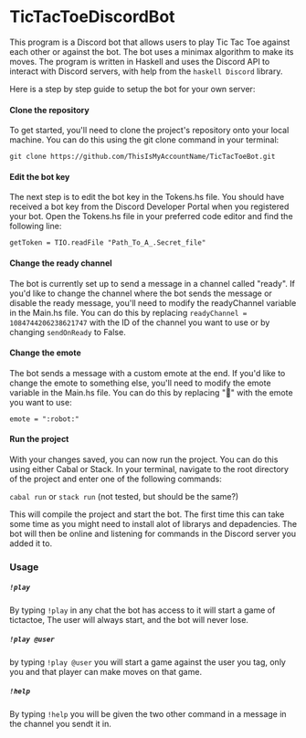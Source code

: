 # TicTacToeDiscordBot

This program is a Discord bot that allows users to play Tic Tac Toe against each other or against the bot. The bot uses a minimax algorithm to make its moves. The program is written in Haskell and uses the Discord API to interact with Discord servers, with help from the `haskell Discord` library.

Here is a step by step guide to setup the bot for your own server:


#### Clone the repository
To get started, you'll need to clone the project's repository onto your local machine. You can do this using the git clone command in your terminal:


`git clone https://github.com/ThisIsMyAccountName/TicTacToeBot.git`


#### Edit the bot key
The next step is to edit the bot key in the Tokens.hs file. You should have received a bot key from the Discord Developer Portal when you registered your bot. Open the Tokens.hs file in your preferred code editor and find the following line:

`getToken = TIO.readFile "Path_To_A_.Secret_file" `

#### Change the ready channel
The bot is currently set up to send a message in a channel called "ready". If you'd like to change the channel where the bot sends the message or disable the ready message, you'll need to modify the readyChannel variable in the Main.hs file. You can do this by replacing `readyChannel = 1084744206238621747` with the ID of the channel you want to use or by changing `sendOnReady` to False.


#### Change the emote
The bot sends a message with a custom emote at the end. If you'd like to change the emote to something else, you'll need to modify the emote variable in the Main.hs file. You can do this by replacing ":robot:" with the emote you want to use:


`emote = ":robot:"`

#### Run the project
With your changes saved, you can now run the project. You can do this using either Cabal or Stack. In your terminal, navigate to the root directory of the project and enter one of the following commands:


`cabal run`
or
`stack run` (not tested, but should be the same?)

This will compile the project and start the bot. The first time this can take some time as you might need to install alot of librarys and depadencies. The bot will then be online and listening for commands in the Discord server you added it to.



### Usage
##### `!play`
By typing `!play` in any chat the bot has access to it will start a game of tictactoe, The user will always start, and the bot will never lose.
##### `!play @user`
by typing `!play @user` you will start a game against the user you tag, only you and that player can make moves on that game.
##### `!help`
By typing `!help` you will be given the two other command in a message in the channel you sendt it in.